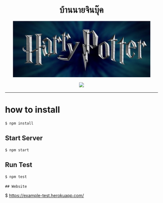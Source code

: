 <h1 align="center">บ้านนายจินบุ๊ค</h1>
<p align="center">
<a href="https://example-test.herokuapp.com/">
<img src="/public/img.jpg"/></a></p>
<p align="center">
<a href="https://example-test.herokuapp.com/">
<img src="https://img.shields.io/badge/code%20style-standard-brightgreen.svg"/></a></p>

___


# how to install
 ```
 $ npm install
 ```

 ## Start Server
```
$ npm start
```

## Run Test
```
$ npm test

## Website
```
$ https://example-test.herokuapp.com/
